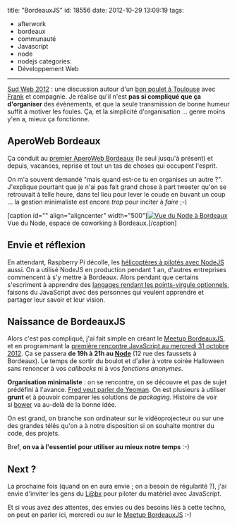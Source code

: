 title: "BordeauxJS"
id: 18556
date: 2012-10-29 13:09:19
tags:
- afterwork
- bordeaux
- communauté
- Javascript
- node
- nodejs
categories:
- Développement Web
---

[Sud Web 2012](http://sudweb.fr/2012/) : une discussion autour d'un [bon poulet à Toulouse](http://www.pategrain.com/) avec [Frank](http://frank.taillandier.me/) et compagnie.
Je réalise qu'il n'est **pas si compliqué que ça d'organiser** des évènements, et que la seule transmission de bonne humeur suffit à motiver les foules. Ça, et la simplicité d'organisation … genre moins y'en a, mieux ça fonctionne.

<!--more-->

## AperoWeb Bordeaux

Ça conduit au [premier AperoWeb Bordeaux](http://www.aperoweb.fr/post/2012/05/30/Premier-Ap%C3%A9roweb-Bordeaux-%3A-mercredi-6-juin-chez-Auguste) (le seul jusqu'à présent) et depuis, vacances, reprise et tout un tas de choses qui occupent l'esprit.

On m'a souvent demandé "mais quand est-ce tu en organises un autre ?". J'explique pourtant que je n'ai pas fait grand chose à part tweeter qu'on se retrouvait à telle heure, dans tel lieu pour lever le coude en buvant un coup … la gestion minimaliste est encore _trop_ pour inciter à _faire_ ;-)

[caption id="" align="aligncenter" width="500"][![](http://farm9.staticflickr.com/8448/8000078497_21a8fc9ed0.jpg "Vue du Node à Bordeaux")](http://www.flickr.com/photos/node-bordeaux/8000078497/) Vue du Node, espace de coworking à Bordeaux.[/caption]

## Envie et réflexion

En attendant, Raspberry Pi décolle, les [hélicoptères à pilotés avec NodeJS](http://nodecopter.com/) aussi. On a utilisé NodeJS en production pendant 1 an, d'autres entreprises commencent à s'y mettre à Bordeaux. Alors pendant que certains s'escriment à apprendre des [langages rendant les points-virgule optionnels](http://coffeescript.org/), faisons du JavaScript avec des personnes qui veulent apprendre et partager leur savoir et leur vision.

## Naissance de BordeauxJS

Alors c'est pas compliqué, j'ai fait simple en créant le [Meetup BordeauxJS](http://www.meetup.com/BordeauxJS/), et en programmant la [première rencontre JavaScript au mercredi 31 octobre 2012](http://www.meetup.com/BordeauxJS/events/88035462/). Ça se passera **de 19h à 21h au [Node](http://bxno.de)** (12 rue des faussets à Bordeaux). Le temps de sortir du boulot et d'aller à votre soirée Halloween sans renoncer à vos _callbacks_ ni à vos _fonctions anonymes_.

**Organisation minimaliste** : on se rencontre, on se découvre et pas de sujet prédéfini à l'avance. [Fred veut parler de Yeoman](https://twitter.com/fcamblor).
On est plusieurs à utiliser **grunt** et à pouvoir comparer les solutions de _packaging_. Histoire de voir si [bower](http://twitter.github.com/bower/) va au-delà de la bonne idée.

On est grand, on branche son ordinateur sur le vidéoprojecteur ou sur une des grandes télés qu'on a à notre disposition si on souhaite montrer du code, des projets.

Bref, **on va à l'essentiel pour utiliser au mieux notre temps** :-)

## Next ?

La prochaine fois (quand on en aura envie ; on a besoin de régularité ?), j'ai envie d'inviter les gens du [L@bx](http://www.labx.fr/) pour piloter du matériel avec JavaScript.

Et si vous avez des attentes, des envies ou des besoins liés à cette techno, on peut en parler ici, mercredi ou sur le [Meetup BordeauxJS](http://meetup.com/BordeauxJS/) :-)